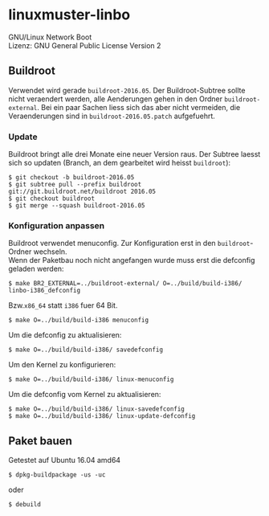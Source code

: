 linuxmuster-linbo
=================

GNU/Linux Network Boot  
Lizenz: GNU General Public License Version 2

Buildroot
---------

Verwendet wird gerade `buildroot-2016.05`.
Der Buildroot-Subtree sollte nicht veraendert werden, alle Aenderungen gehen in den Ordner `buildroot-external`. Bei ein paar Sachen liess sich das aber nicht vermeiden, die Veraenderungen sind in `buildroot-2016.05.patch` aufgefuehrt.

### Update

Buildroot bringt alle drei Monate eine neuer Version raus. Der Subtree laesst sich so updaten (Branch, an dem gearbeitet wird heisst `buildroot`):

    $ git checkout -b buildroot-2016.05  
    $ git subtree pull --prefix buildroot git://git.buildroot.net/buildroot 2016.05  
    $ git checkout buildroot  
    $ git merge --squash buildroot-2016.05  

### Konfiguration anpassen

Buildroot verwendet menuconfig. Zur Konfiguration erst in den `buildroot`-Ordner wechseln.  
Wenn der Paketbau noch nicht angefangen wurde muss erst die defconfig geladen werden:

    $ make BR2_EXTERNAL=../buildroot-external/ O=../build/build-i386/ linbo-i386_defconfig

Bzw.`x86_64` statt `i386` fuer 64 Bit.

    $ make O=../build/build-i386 menuconfig

Um die defconfig zu aktualisieren:

    $ make O=../build/build-i386/ savedefconfig

Um den Kernel zu konfigurieren:

    $ make O=../build/build-i386/ linux-menuconfig

Um die defconfig vom Kernel zu aktualisieren:

    $ make O=../build/build-i386/ linux-savedefconfig
    $ make O=../build/build-i386/ linux-update-defconfig

Paket bauen
-----------

Getestet auf Ubuntu 16.04 amd64

    $ dpkg-buildpackage -us -uc
oder

    $ debuild
